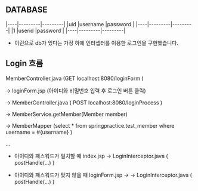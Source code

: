 ## DATABASE
|----|---------|---------|
|uid |username |password |
|----|---------|---------|
|1   |userid   |password |
|----|---------|---------|
- 이런으로 db가 있다는 가정 하에 인터셉터를 이용한 로그인을 구현했습니다.

## Login 흐름
MemberController.java (GET localhost:8080/loginForm )

-> loginForm.jsp (아이디와 비밀번호 입력 후 로그인 버튼 클릭)

-> MemberController.java ( POST localhost:8080/loginProcess )

-> MemberService.getMember(Member member)

-> MemberMapper
(select * from springpractice.test_member where username = #{username} )

...


- 아이디와 패스워드가 일치할 때 index.jsp
-> LoginInterceptor.java ( postHandle(...) )

- 아이디와 패스워드가 맞지 않을 때 loginForm.jsp -> -> LoginInterceptor.java ( postHandle(...) )